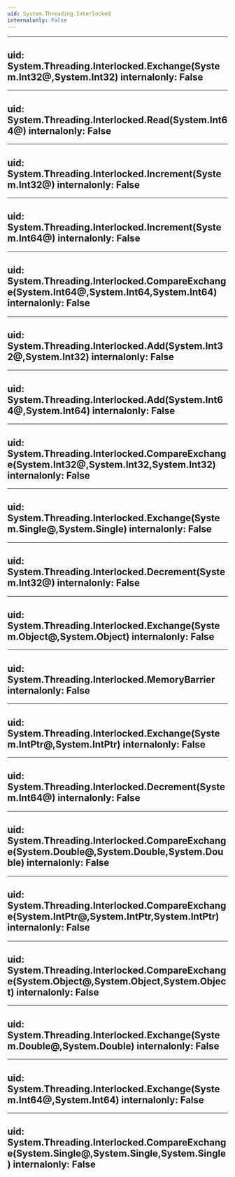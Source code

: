 ```yaml
---
uid: System.Threading.Interlocked
internalonly: False
---
```


---
uid: System.Threading.Interlocked.Exchange(System.Int32@,System.Int32)
internalonly: False
---

---
uid: System.Threading.Interlocked.Read(System.Int64@)
internalonly: False
---

---
uid: System.Threading.Interlocked.Increment(System.Int32@)
internalonly: False
---

---
uid: System.Threading.Interlocked.Increment(System.Int64@)
internalonly: False
---

---
uid: System.Threading.Interlocked.CompareExchange(System.Int64@,System.Int64,System.Int64)
internalonly: False
---

---
uid: System.Threading.Interlocked.Add(System.Int32@,System.Int32)
internalonly: False
---

---
uid: System.Threading.Interlocked.Add(System.Int64@,System.Int64)
internalonly: False
---

---
uid: System.Threading.Interlocked.CompareExchange(System.Int32@,System.Int32,System.Int32)
internalonly: False
---

---
uid: System.Threading.Interlocked.Exchange(System.Single@,System.Single)
internalonly: False
---

---
uid: System.Threading.Interlocked.Decrement(System.Int32@)
internalonly: False
---

---
uid: System.Threading.Interlocked.Exchange(System.Object@,System.Object)
internalonly: False
---

---
uid: System.Threading.Interlocked.MemoryBarrier
internalonly: False
---

---
uid: System.Threading.Interlocked.Exchange(System.IntPtr@,System.IntPtr)
internalonly: False
---

---
uid: System.Threading.Interlocked.Decrement(System.Int64@)
internalonly: False
---

---
uid: System.Threading.Interlocked.CompareExchange(System.Double@,System.Double,System.Double)
internalonly: False
---

---
uid: System.Threading.Interlocked.CompareExchange(System.IntPtr@,System.IntPtr,System.IntPtr)
internalonly: False
---

---
uid: System.Threading.Interlocked.CompareExchange(System.Object@,System.Object,System.Object)
internalonly: False
---

---
uid: System.Threading.Interlocked.Exchange(System.Double@,System.Double)
internalonly: False
---

---
uid: System.Threading.Interlocked.Exchange(System.Int64@,System.Int64)
internalonly: False
---

---
uid: System.Threading.Interlocked.CompareExchange(System.Single@,System.Single,System.Single)
internalonly: False
---
